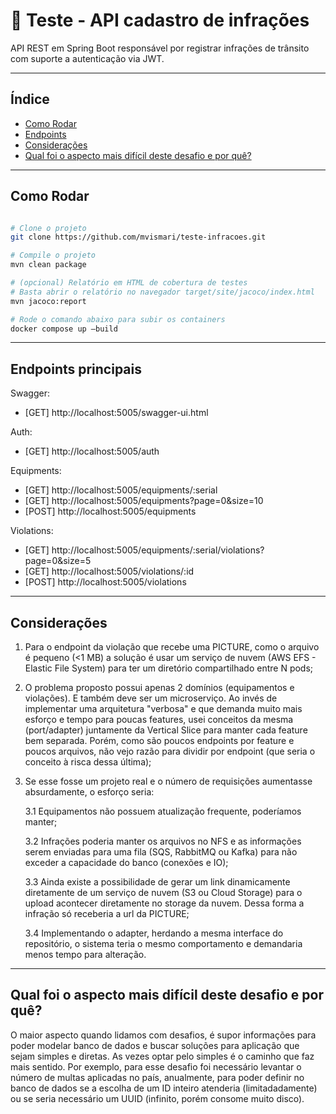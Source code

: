 # 🚀 Teste - API cadastro de infrações

API REST em Spring Boot responsável por registrar infrações de trânsito com suporte a autenticação via JWT.

---

## Índice

- [Como Rodar](#-como-rodar)
- [Endpoints](#-endpoints-principais)
- [Considerações](#-consideracoes)
- [Qual foi o aspecto mais difícil deste desafio e por quê?](#-qual-foi-o-aspecto-mais-dificil-deste-desafio-e-por-que)

---

## Como Rodar

```bash

# Clone o projeto
git clone https://github.com/mvismari/teste-infracoes.git

# Compile o projeto
mvn clean package

# (opcional) Relatório em HTML de cobertura de testes
# Basta abrir o relatório no navegador target/site/jacoco/index.html
mvn jacoco:report 

# Rode o comando abaixo para subir os containers
docker compose up —build
```

---

## Endpoints principais

Swagger:
- [GET] http://localhost:5005/swagger-ui.html

Auth:
- [GET] http://localhost:5005/auth

Equipments:
- [GET] http://localhost:5005/equipments/:serial
- [GET] http://localhost:5005/equipments?page=0&size=10
- [POST] http://localhost:5005/equipments

Violations:
- [GET] http://localhost:5005/equipments/:serial/violations?page=0&size=5
- [GET] http://localhost:5005/violations/:id
- [POST] http://localhost:5005/violations

---

## Considerações

   1. Para o endpoint da violação que recebe uma PICTURE, como o arquivo é pequeno (<1 MB) a solução é usar um serviço de nuvem (AWS EFS - Elastic File System) para ter um diretório compartilhado entre N pods;
   
   2. O problema proposto possui apenas 2 domínios (equipamentos e violações). E também deve ser um microserviço. Ao invés de implementar uma arquitetura "verbosa" e que demanda muito mais esforço e tempo para poucas features, usei conceitos da mesma (port/adapter) juntamente da Vertical Slice para manter cada feature bem separada. Porém, como são poucos endpoints por feature e poucos arquivos, não vejo razão para dividir por endpoint (que seria o conceito à risca dessa última);

   3. Se esse fosse um projeto real e o número de requisições aumentasse absurdamente, o esforço seria:

      3.1 Equipamentos não possuem atualização frequente, poderíamos manter;

      3.2 Infrações poderia manter os arquivos no NFS e as informações serem enviadas para uma fila (SQS, RabbitMQ ou Kafka) para não exceder a capacidade do banco (conexões e IO);

      3.3 Ainda existe a possibilidade de gerar um link dinamicamente diretamente de um serviço de nuvem (S3 ou Cloud Storage) para o upload acontecer diretamente no storage da nuvem. Dessa forma a infração só receberia a url da PICTURE;

      3.4 Implementando o adapter, herdando a mesma interface do repositório, o sistema teria o mesmo comportamento e demandaria menos tempo para alteração.

---

## Qual foi o aspecto mais difícil deste desafio e por quê?

O maior aspecto quando lidamos com desafios, é supor informações para poder modelar banco de dados e buscar soluções para aplicação que sejam simples e diretas. As vezes optar pelo simples é o caminho que faz mais sentido. Por exemplo, para esse desafio foi necessário levantar o número de multas aplicadas no país, anualmente, para poder definir no banco de dados se a escolha de um ID inteiro atenderia (limitadadamente) ou se seria necessário um UUID (infinito, porém consome muito disco). 


